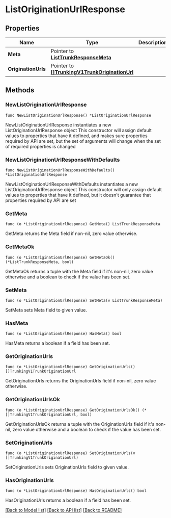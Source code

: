 # ListOriginationUrlResponse

## Properties

Name | Type | Description
------------ | ------------- | -------------
**Meta** | Pointer to [**ListTrunkResponseMeta**](ListTrunkResponse_meta.md) |  | [optional] 
**OriginationUrls** | Pointer to [**[]TrunkingV1TrunkOriginationUrl**](TrunkingV1TrunkOriginationUrl.md) |  | [optional] 

## Methods

### NewListOriginationUrlResponse

`func NewListOriginationUrlResponse() *ListOriginationUrlResponse`

NewListOriginationUrlResponse instantiates a new ListOriginationUrlResponse object
This constructor will assign default values to properties that have it defined,
and makes sure properties required by API are set, but the set of arguments
will change when the set of required properties is changed

### NewListOriginationUrlResponseWithDefaults

`func NewListOriginationUrlResponseWithDefaults() *ListOriginationUrlResponse`

NewListOriginationUrlResponseWithDefaults instantiates a new ListOriginationUrlResponse object
This constructor will only assign default values to properties that have it defined,
but it doesn't guarantee that properties required by API are set

### GetMeta

`func (o *ListOriginationUrlResponse) GetMeta() ListTrunkResponseMeta`

GetMeta returns the Meta field if non-nil, zero value otherwise.

### GetMetaOk

`func (o *ListOriginationUrlResponse) GetMetaOk() (*ListTrunkResponseMeta, bool)`

GetMetaOk returns a tuple with the Meta field if it's non-nil, zero value otherwise
and a boolean to check if the value has been set.

### SetMeta

`func (o *ListOriginationUrlResponse) SetMeta(v ListTrunkResponseMeta)`

SetMeta sets Meta field to given value.

### HasMeta

`func (o *ListOriginationUrlResponse) HasMeta() bool`

HasMeta returns a boolean if a field has been set.

### GetOriginationUrls

`func (o *ListOriginationUrlResponse) GetOriginationUrls() []TrunkingV1TrunkOriginationUrl`

GetOriginationUrls returns the OriginationUrls field if non-nil, zero value otherwise.

### GetOriginationUrlsOk

`func (o *ListOriginationUrlResponse) GetOriginationUrlsOk() (*[]TrunkingV1TrunkOriginationUrl, bool)`

GetOriginationUrlsOk returns a tuple with the OriginationUrls field if it's non-nil, zero value otherwise
and a boolean to check if the value has been set.

### SetOriginationUrls

`func (o *ListOriginationUrlResponse) SetOriginationUrls(v []TrunkingV1TrunkOriginationUrl)`

SetOriginationUrls sets OriginationUrls field to given value.

### HasOriginationUrls

`func (o *ListOriginationUrlResponse) HasOriginationUrls() bool`

HasOriginationUrls returns a boolean if a field has been set.


[[Back to Model list]](../README.md#documentation-for-models) [[Back to API list]](../README.md#documentation-for-api-endpoints) [[Back to README]](../README.md)


